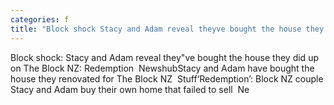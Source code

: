 ```yaml
---
categories: f
title: "Block shock Stacy and Adam reveal theyve bought the house they did up on The Block NZ Redemption  Newshub"
---
```

Block shock: Stacy and Adam reveal they"ve bought the house they did up on The Block NZ: Redemption&nbsp;&nbsp;NewshubStacy and Adam have bought the house they renovated for The Block NZ&nbsp;&nbsp;Stuff‘Redemption’: Block NZ couple Stacy and Adam buy their own home that failed to sell&nbsp;&nbsp;Ne